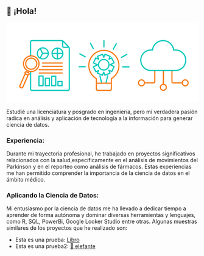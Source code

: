 ## 👋 ¡Hola!
<p align="center">
  <img src="https://github.com/DiegoPsico00/Imagenes-Git/blob/e247cf5dc66d9a7e679c976cc0ec60550d921f3c/Portadas_blog_1.png">
</p>

<p>Estudié una licenciatura y posgrado en ingeniería, pero mi verdadera pasión radica en análisis y aplicación de tecnología a la información para generar ciencia de datos.<p>

### Experiencia:
<p>Durante mi trayectoria profesional, he trabajado en proyectos significativos relacionados con la salud,específicamente en el análisis de movimientos del Parkinson y en el reporteo como análisis de fármacos.
Estas experiencias me han permitido comprender la importancia de la ciencia de datos en el ámbito médico.<p>

### Aplicando la Ciencia de Datos:
<p>Mi entusiasmo por la ciencia de datos me ha llevado a dedicar tiempo a aprender de forma autónoma y dominar diversas 
herramientas y lenguajes, como R, SQL, PowerBi, Google Looker Studio entre otras. Algunas muestras similares de los proyectos
que he realizado son:</p>

* Esta es una prueba: [Libro](https://lookerstudio.google.com/navigation/reporting)
* Esta es una prueba2: [:elephant: elefante](https://lookerstudio.google.com/reporting/37759354-38be-427d-8960-9d51ba5a4271/page/p_liy2lgr16c)



